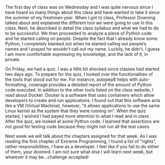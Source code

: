 The first day of class was on Wednesday and I was quite nervous since I have heard so many things about this class and have wanted to take it since the summer of my freshmen year. When I got to class, Professor Downing talked about and explained the different tool we were going to use in this class. Next, he described in detail the class syllabus and what we had to do to be successful. We then proceeded to analyze a piece of Python code and he started calling on people. Despite the fact that I already know some Python, I completely blanked out when he started calling out people’s names and I prayed he wouldn't call out my name. Luckily, he didn’t. I guess I am more comfortable expressing my knowledge, and the lack of it, in private. 

On Friday, we had a quiz. I was a little bit shocked since classes had started two days ago. To prepare for the quiz, I looked over the functionalities of the tools that stood out for me. For instance, autopep8 helps with auto-formatting, coverage provides a detailed report of the amount of Python code executed. In addition to the other tools listed on the class website, I read about Docker. Docker is a software that uses containers which allow developers to create and run applications. I found out that this software acts like a VM (Virtual Machine), however, "it allows applications to use the same Linux kernel as the system that they were running on”. When the quiz started, I wished I had payed more attention to what I read and in class. After the quiz, we looked at some Python code. I learned that assertions are not good for testing code because they might not run all the test cases. 

Next week we will talk about the chapters assigned for that week. As I was reading the first chapter of Extreme Programming, I found a list of “rights”, rather responsibilities, I have as a developer. I feel like if you fail to do either of them, your doomed. I am not sure what else I will learn next week, but whatever it may be…challenge accepted!
